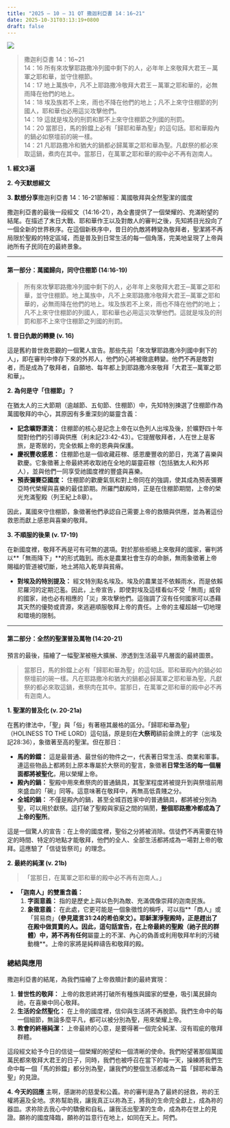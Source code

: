 ```yaml
---
title: "2025 – 10 – 31 QT 撒迦利亞書 14：16~21"
date: 2025-10-31T03:13:19+0800
draft: false
---
```


![](/images/qt.jpg)
> 撒迦利亞書 14：16~21  
> 14：16 所有來攻擊耶路撒冷列國中剩下的人，必年年上來敬拜大君王－萬軍之耶和華，並守住棚節。  
> 14：17 地上萬族中，凡不上耶路撒冷敬拜大君王－萬軍之耶和華的，必無雨降在他們的地上。  
> 14：18 埃及族若不上來，雨也不降在他們的地上；凡不上來守住棚節的列國人，耶和華也必用這災攻擊他們。  
> 14：19 這就是埃及的刑罰和那不上來守住棚節之列國的刑罰。  
> 14：20 當那日，馬的鈴鐺上必有「歸耶和華為聖」的這句話。耶和華殿內的鍋必如祭壇前的碗一樣。  
> 14：21 凡耶路撒冷和猶大的鍋都必歸萬軍之耶和華為聖。凡獻祭的都必來取這鍋，煮肉在其中。當那日，在萬軍之耶和華的殿中必不再有迦南人。  



**1.  經文3遍**

**2. 今天默想經文**

**3. 默想分享**撒迦利亞書 14：16-21節解經：萬國敬拜與全然聖潔的國度



撒迦利亞書的最後一段經文（14:16-21），為全書提供了一個榮耀的、充滿盼望的結尾。在描述了末日大戰、耶和華作王以及對敵人的審判之後，先知將目光投向了一個全新的世界秩序。在這個新秩序中，昔日的仇敵將轉變為敬拜者，聖潔將不再局限於聖殿的特定區域，而是普及到日常生活的每一個角落，完美地呈現了上帝與祂所有子民同在的最終景象。

------



#### **第一部分：萬國歸向，同守住棚節 (14:16-19)**



> 所有來攻擊耶路撒冷列國中剩下的人，必年年上來敬拜大君王─萬軍之耶和華，並守住棚節。地上萬族中，凡不上來耶路撒冷敬拜大君王─萬軍之耶和華的，必無雨降在他們的地上。埃及族若不上來，雨也不降在他們的地上；凡不上來守住棚節的列國人，耶和華也必用這災攻擊他們。這就是埃及的刑罰和那不上來守住棚節之列國的刑罰。

**1. 昔日仇敵的轉變 (v. 16)**

這是舊約普世救恩觀的一個驚人宣告。那些先前「來攻擊耶路撒冷列國中剩下的人」，即在審判中倖存下來的外邦人，他們的心將被徹底轉變。他們不再是敵對者，而是成為了敬拜者，自願地、每年都上到耶路撒冷來敬拜「大君王─萬軍之耶和華」。

**2. 為何是守「住棚節」？**

在猶太人的三大節期（逾越節、五旬節、住棚節）中，先知特別揀選了住棚節作為萬國敬拜的中心，其原因有多重深刻的屬靈含義：

- **記念曠野漂流：** 住棚節的核心是記念上帝在以色列人出埃及後，於曠野四十年間對他們的引導與供應（利未記23:42-43）。它提醒敬拜者，人在世上是客旅，是寄居的，完全依賴上帝的恩典與保護。
- **慶祝豐收感恩：** 住棚節也是一個收藏莊稼、感恩慶豐收的節日，充滿了喜樂與歡慶。它象徵著上帝最終將收取祂在全地的屬靈莊稼（包括猶太人和外邦人），並與他們一同享受祂國度裡的豐盛與喜樂。
- **預表彌賽亞國度：** 住棚節的歡慶氣氛和對上帝同在的強調，使其成為預表彌賽亞時代榮耀與喜樂的最佳節期。所羅門獻殿時，正是在住棚節期間，上帝的榮光充滿聖殿（列王紀上8章）。

因此，萬國來守住棚節，象徵著他們承認自己需要上帝的救贖與供應，並為著這份救恩而獻上感恩與喜樂的敬拜。

**3. 不順服的後果 (v. 17-19)**

在新國度裡，敬拜不再是可有可無的選項。對於那些拒絕上來敬拜的國家，審判將以**「無雨降下」**的形式臨到。雨水是農業社會生存的命脈，無雨象徵著上帝賜福的管道被切斷，地土將陷入乾旱與貧瘠。

- **對埃及的特別提及：** 經文特別點名埃及。埃及的農業並不依賴雨水，而是依賴尼羅河的定期氾濫。因此，上帝宣告，即使對埃及這樣看似不受「無雨」威脅的國家，祂也必有相應的「災」來攻擊他們。這強調了沒有任何國家可以憑藉其天然的優勢或資源，來逃避順服敬拜上帝的責任。上帝的主權超越一切地理和環境的限制。

------



#### **第二部分：全然的聖潔普及萬物 (14:20-21)**



預言的最後，描繪了一幅聖潔被極大擴展、滲透到生活最平凡層面的最終圖景。

> 當那日，馬的鈴鐺上必有「歸耶和華為聖」的這句話。耶和華殿內的鍋必如祭壇前的碗一樣。凡在耶路撒冷和猶大的鍋都必歸萬軍之耶和華為聖。凡獻祭的都必來取這鍋，煮祭肉在其中。當那日，在萬軍之耶和華的殿中必不再有迦南人。

**1. 聖潔的普及化 (v. 20-21a)**

在舊約律法中，「聖」與「俗」有著極其嚴格的區分。「歸耶和華為聖」（HOLINESS TO THE LORD）這句話，原是刻在**大祭司**額前金牌上的字（出埃及記28:36），象徵著至高的聖潔。但在那日：

- **馬的鈴鐺：** 這是最普通、最世俗的物件之一，代表著日常生活、商業和軍事。連這些物品上都將刻上原本專屬於大祭司的聖言，象徵著**日常生活的每一個層面都將被聖化**，用以榮耀上帝。
- **殿內的鍋：** 聖殿中用來煮祭肉的普通鍋具，其聖潔程度將被提升到與祭壇前用來盛血的「碗」同等。這意味著在敬拜中，再無高低貴賤之分。
- **全城的鍋：** 不僅是殿內的鍋，甚至全城百姓家中的普通鍋具，都將被分別為聖，可以用於獻祭。這打破了聖殿與家庭之間的隔閡，**整個耶路撒冷都成為了上帝的聖所**。

這是一個驚人的宣告：在上帝的國度裡，聖俗之分將被消除。信徒們不再需要在特定的時間、特定的地點才能敬拜，他們的全人、全部生活都將成為一場對上帝的敬拜。這應驗了「信徒皆祭司」的理念。

**2. 最終的純潔 (v. 21b)**

> 「當那日，在萬軍之耶和華的殿中必不再有迦南人。」

- **「迦南人」的雙重含義：**
  1. **字面意義：** 指的是歷史上與以色列為敵、充滿偶像崇拜的迦南民族。
  2. **象徵意義：** 在此處，它更可能是一個象徵性的稱呼，可以指**「商人」或「貿易商」**（參見箴言31:24的希伯來文）。耶穌潔淨聖殿時，正是趕出了在殿中做買賣的人。因此，這句話宣告，在上帝最終的聖殿（祂子民的群體）中，將不再有任何**屬靈上的不潔、內心的偽善或利用敬拜牟利的污穢動機**。上帝的家將是純粹禱告和敬拜的殿。



### **總結與應用**



撒迦利亞書的結尾，為我們描繪了上帝救贖計劃的最終實現：

1. **普世性的敬拜：** 上帝的救恩終將打破所有種族與國家的壁壘，吸引萬民歸向祂，在喜樂中同心敬拜。
2. **生活的全然聖化：** 在上帝的國度裡，信仰與生活將不再脫節。我們生命中的每一個細節，無論多麼平凡，都可以被分別為聖，用來榮耀上帝。
3. **教會的終極純潔：** 上帝最終的心意，是要得著一個完全純潔、沒有瑕疵的敬拜群體。

這段經文給予今日的信徒一個榮耀的盼望和一個清晰的使命。我們盼望著那個萬國萬民都來敬拜大君王的日子，同時，我們也被呼召在當下的每一天，操練將我們生命中每一個「馬的鈴鐺」都分別為聖，讓我們的整個生活都成為一篇「歸耶和華為聖」的見證。

**4. 今天的回應**
主啊，感謝祢的慈愛和公義。祢的審判是為了最終的拯救，祢的王權將遍及全地。求祢幫助我，讓我真正以祢為王，將我的生命完全獻上，成為祢的器皿。求祢除去我心中的驕傲和自私，讓我活出聖潔的生命，成為祢在世上的見證。願祢的國度降臨，願祢的旨意行在地上，如同在天上。阿們。
